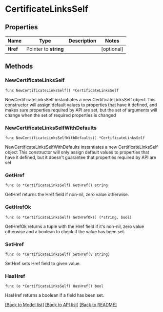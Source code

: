 # CertificateLinksSelf

## Properties

Name | Type | Description | Notes
------------ | ------------- | ------------- | -------------
**Href** | Pointer to **string** |  | [optional] 

## Methods

### NewCertificateLinksSelf

`func NewCertificateLinksSelf() *CertificateLinksSelf`

NewCertificateLinksSelf instantiates a new CertificateLinksSelf object
This constructor will assign default values to properties that have it defined,
and makes sure properties required by API are set, but the set of arguments
will change when the set of required properties is changed

### NewCertificateLinksSelfWithDefaults

`func NewCertificateLinksSelfWithDefaults() *CertificateLinksSelf`

NewCertificateLinksSelfWithDefaults instantiates a new CertificateLinksSelf object
This constructor will only assign default values to properties that have it defined,
but it doesn't guarantee that properties required by API are set

### GetHref

`func (o *CertificateLinksSelf) GetHref() string`

GetHref returns the Href field if non-nil, zero value otherwise.

### GetHrefOk

`func (o *CertificateLinksSelf) GetHrefOk() (*string, bool)`

GetHrefOk returns a tuple with the Href field if it's non-nil, zero value otherwise
and a boolean to check if the value has been set.

### SetHref

`func (o *CertificateLinksSelf) SetHref(v string)`

SetHref sets Href field to given value.

### HasHref

`func (o *CertificateLinksSelf) HasHref() bool`

HasHref returns a boolean if a field has been set.


[[Back to Model list]](../README.md#documentation-for-models) [[Back to API list]](../README.md#documentation-for-api-endpoints) [[Back to README]](../README.md)


